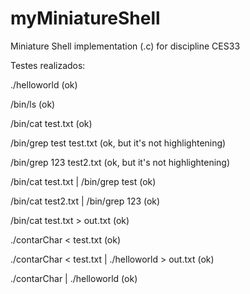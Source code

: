 # myMiniatureShell
Miniature Shell implementation (.c) for discipline CES33

Testes realizados:

./helloworld (ok)

/bin/ls (ok)

/bin/cat test.txt (ok)

/bin/grep test test.txt (ok, but it's not highlightening)

/bin/grep 123 test2.txt (ok, but it's not highlightening)

/bin/cat test.txt | /bin/grep test (ok)

/bin/cat test2.txt | /bin/grep 123 (ok)

/bin/cat test.txt > out.txt (ok)

./contarChar < test.txt (ok)

./contarChar < test.txt | ./helloworld > out.txt (ok)

./contarChar | ./helloworld (ok)

